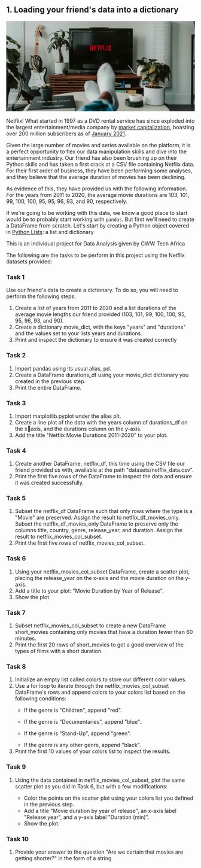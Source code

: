 ## 1. Loading your friend's data into a dictionary
<p><img src="images/netflix.jpg" alt="Someone's feet on table facing a television"></p>
<p>Netflix! What started in 1997 as a DVD rental service has since exploded into the largest entertainment/media company by <a href="https://www.marketwatch.com/story/netflix-shares-close-up-8-for-yet-another-record-high-2020-07-10">market capitalization</a>, boasting over 200 million subscribers as of <a href="https://www.cbsnews.com/news/netflix-tops-200-million-subscribers-but-faces-growing-challenge-from-disney-plus/">January 2021</a>.</p>
<p>Given the large number of movies and series available on the platform, it is a perfect opportunity to flex our data manipulation skills and dive into the entertainment industry. Our friend has also been brushing up on their Python skills and has taken a first crack at a CSV file containing Netflix data. For their first order of business, they have been performing some analyses, and they believe that the average duration of movies has been declining. </p>
<p>As evidence of this, they have provided us with the following information. For the years from 2011 to 2020, the average movie durations are 103, 101, 99, 100, 100, 95, 95, 96, 93, and 90, respectively.</p>
<p>If we're going to be working with this data, we know a good place to start would be to probably start working with <code>pandas</code>. But first we'll need to create a DataFrame from scratch. Let's start by creating a Python object covered in <a href="hhttps://www.w3schools.com/python/python_lists.asp">Python Lists</a>: a list and dictionary</p>This is an individual project for Data Analysis given by CWW Tech Africa

<p>The following are the tasks to be perform in this project using the Netflix datasets provided:

<h3>Task 1</h3>
Use our friend's data to create a dictionary. To do so, you will need to perform the following 
steps:
<ol>
    <li>Create a list of years from 2011 to 2020 and a list durations of the average movie  lengths our friend provided (103, 101, 99, 100, 100, 95, 95, 96, 93, and 90).</li>
    <li>Create a dictionary movie_dict, with the keys "years" and "durations" and the values set to your lists years and durations.</li>
    <li>Print and inspect the dictionary to ensure it was created correctly</li>
</ol>
<p></p>

<h3>Task 2</h3>
<ol>
<li>Import pandas using its usual alias, pd.</li>
<li>Create a DataFrame durations_df using your movie_dict dictionary you created in the previous step.</li>
<li>Print the entire DataFrame.</li>
</ol>
<p><h3>Task 3</h3></p>
<ol>
<li>Import matplotlib.pyplot under the alias plt.</li>
<li>Create a line plot of the data with the years column of durations_df on the xaxis, and the durations column on the y-axis.</li>
<li>Add the title "Netflix Movie Durations 2011-2020" to your plot.</li>
</ol>
<p><h3>Task 4</h3></p>
<ol>
<li>Create another DataFrame, netflix_df, this time using the CSV file our friend provided us  with, available at the path "datasets/netflix_data.csv".</li>
<li>Print the first five rows of the DataFrame to inspect the data and ensure it was created successfully.</li>
</ol>
<p><h3>Task 5</h3></p>
<ol>
<li>Subset the netflix_df DataFrame such that only rows where the type is a "Movie" are preserved. Assign the result to netflix_df_movies_only.</li>
</li>Subset the netflix_df_movies_only DataFrame to preserve only the columns title, country, genre, release_year, and duration. Assign the result to netflix_movies_col_subset.</li>
<li>Print the first five rows of netflix_movies_col_subset.</li>
</ol>
<p><h3>Task 6</h3></p>
<ol>
<li>Using your netflix_movies_col_subset DataFrame, create a scatter plot, placing  the release_year on the x-axis and the movie duration on the y-axis.</li>
<li>Add a title to your plot: "Movie Duration by Year of Release".</li>
<li>Show the plot.</li>
</ol>
<p><h3>Task 7</h3></p>
<ol>
<li>Subset netflix_movies_col_subset to create a new DataFrame short_movies containing only movies that have a duration fewer than 60 minutes.</li>
<li>Print the first 20 rows of short_movies to get a good overview of the types of films with a short duration.</li>
</ol>
<p><h3>Task 8</h3></p>
<ol>
<li>Initialize an empty list called colors to store our different color values.</li>
<li>Use a for loop to iterate through the netflix_movies_col_subset DataFrame's rows and append colors to your colors list based on the following conditions:</li>
<ul>
<li>If the genre is "Children", append "red".</li>
</ul>
<ul>
<li>If the genre is "Documentaries", append "blue".</li>
</ul>
<ul>
<li>If the genre is "Stand-Up", append "green".</li>
</ul>
<ul>
<li>If the genre is any other genre, append "black".</li>
</ul>
<li>Print the first 10 values of your colors list to inspect the results.</li>
</ol>
<p><h3>Task 9</h3></p>
<ol>
<li>Using the data contained in netflix_movies_col_subset, plot the same scatter  plot as you did in Task 6, but with a few modifications:</li>
<ul>
<li>Color the points on the scatter plot using your colors list you defined in the previous step.</li>
<li>Add a title "Movie duration by year of release", an x-axis label "Release year", and a y-axis label "Duration (min)".</li>
<li>Show the plot.</li>
</ul>
</ol>
<p><h3>Task 10</h3></p>
<ol>
<li>Provide your answer to the question "Are we certain that movies are getting shorter?" in the form of a string</li>
</ol>